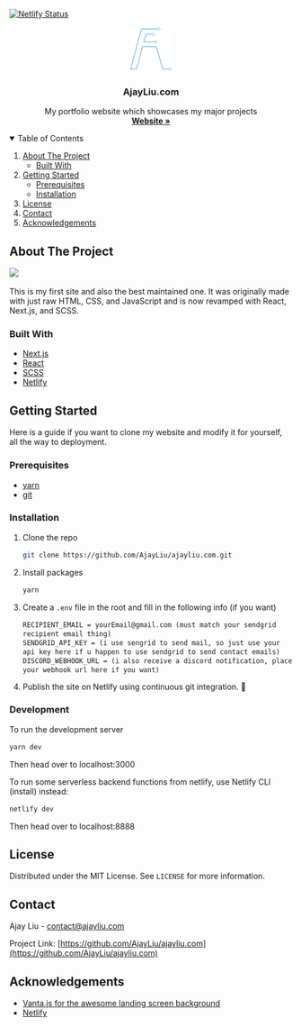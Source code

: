 [![Netlify Status](https://api.netlify.com/api/v1/badges/a10d8945-fe38-4346-90a7-904802729ca4/deploy-status)](https://app.netlify.com/sites/ajayliu/deploys)

<p align="center">
  <a href="https://github.com/AjayLiu/ajayliu.com">
    <img src="public/img/logothin.png" alt="Logo" width="80" height="80">
  </a>

  <h3 align="center">AjayLiu.com</h3>

  <p align="center">
    My portfolio website which showcases my major projects
    <br />
    <a href="https://ajayliu.com"><strong>Website »</strong></a>
</p>



<!-- TABLE OF CONTENTS -->
<details open="open">
  <summary>Table of Contents</summary>
  <ol>
    <li>
      <a href="#about-the-project">About The Project</a>
      <ul>
        <li><a href="#built-with">Built With</a></li>
      </ul>
    </li>
    <li>
      <a href="#getting-started">Getting Started</a>
      <ul>
        <li><a href="#prerequisites">Prerequisites</a></li>
        <li><a href="#installation">Installation</a></li>
      </ul>
    </li>
    <li><a href="#license">License</a></li>
    <li><a href="#contact">Contact</a></li>
    <li><a href="#acknowledgements">Acknowledgements</a></li>
  </ol>
</details>



<!-- ABOUT THE PROJECT -->
## About The Project

<img src="https://github.com/AjayLiu/ajayliu/blob/main/scroll.gif?raw=true"></img>

This is my first site and also the best maintained one. It was originally made with just raw HTML, CSS, and JavaScript and is now revamped with React, Next.js, and SCSS. 

### Built With
* [Next.js](https://nextjs.org/)
* [React](https://reactjs.org/)
* [SCSS](https://sass-lang.com/)
* [Netlify](https://www.netlify.com/)


<!-- GETTING STARTED -->
## Getting Started

Here is a guide if you want to clone my website and modify it for yourself, all the way to deployment.

### Prerequisites

* [yarn](https://yarnpkg.com/)
* [git](https://git-scm.com/)

### Installation

1. Clone the repo
   ```sh
   git clone https://github.com/AjayLiu/ajayliu.com.git
   ```
2. Install packages
   ```sh
   yarn
   ```
3. Create a `.env` file in the root and fill in the following info (if you want)
   ```
   RECIPIENT_EMAIL = yourEmail@gmail.com (must match your sendgrid recipient email thing)
   SENDGRID_API_KEY = (i use sengrid to send mail, so just use your api key here if u happen to use sendgrid to send contact emails)
   DISCORD_WEBHOOK_URL = (i also receive a discord notification, place your webhook url here if you want)
   ```
4. Publish the site on Netlify using continuous git integration. :tada:

### Development

To run the development server
   ```sh
   yarn dev
   ```
Then head over to localhost:3000

To run some serverless backend functions from netlify, use Netlify CLI (install) instead:
   ```sh
   netlify dev
   ``` 
Then head over to localhost:8888

<!-- LICENSE -->
## License

Distributed under the MIT License. See `LICENSE` for more information.



<!-- CONTACT -->
## Contact

Ajay Liu - contact@ajayliu.com

Project Link: [https://github.com/AjayLiu/ajayliu.com](https://github.com/AjayLiu/ajayliu.com)



<!-- ACKNOWLEDGEMENTS -->
## Acknowledgements
* [Vanta.js for the awesome landing screen background](https://www.vantajs.com/)
* [Netlify](https://www.netlify.com/)
